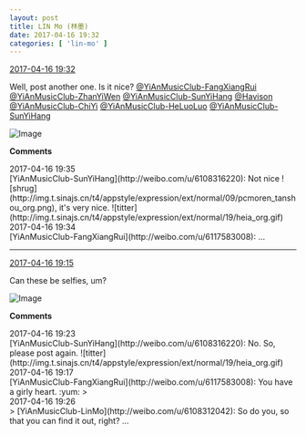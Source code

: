 ```yaml
---
layout: post
title: LIN Mo (林墨)
date: 2017-04-16 19:32
categories: [ 'lin-mo' ]
---
```


<div class="weibo-info">
  <a href="http://weibo.com/6108312042/EENJMdwsH">2017-04-16 19:32</a>
</div>

Well, post another one. Is it nice? [@YiAnMusicClub-FangXiangRui](http://weibo.com/u/6117583008) [@YiAnMusicClub-ZhanYiWen](http://weibo.com/u/6108090526) [@YiAnMusicClub-SunYiHang](http://weibo.com/u/6108316220) [@Havison](http://weibo.com/havison) [@YiAnMusicClub-ChiYi](http://weibo.com/u/6117581836) [@YiAnMusicClub-HeLuoLuo](http://weibo.com/u/6117570574) [@YiAnMusicClub-SunYiHang](http://weibo.com/u/6108316220)

<!-- more -->

![Image](http://wx4.sinaimg.cn/mw690/006FnQZYgy1feoqycznu1j32c0340u0x.jpg)

**Comments**

<div class="weibo-info">2017-04-16 19:35</div>
[YiAnMusicClub-SunYiHang](http://weibo.com/u/6108316220): Not nice ![shrug](http://img.t.sinajs.cn/t4/appstyle/expression/ext/normal/09/pcmoren_tanshou_org.png), it's very nice. ![titter](http://img.t.sinajs.cn/t4/appstyle/expression/ext/normal/19/heia_org.gif)

<div class="weibo-info">2017-04-16 19:34</div>
[YiAnMusicClub-FangXiangRui](http://weibo.com/u/6117583008): …

---

<div class="weibo-info">
  <a href="http://weibo.com/6108312042/EENCX6rbv">2017-04-16 19:15</a>
</div>

Can these be selfies, um?

![Image](http://wx2.sinaimg.cn/mw690/006FnQZYgy1feoqhyq73tj32c0340b2a.jpg)

**Comments**

<div class="weibo-info">2017-04-16 19:23</div>
[YiAnMusicClub-SunYiHang](http://weibo.com/u/6108316220): No. So, please post again. ![titter](http://img.t.sinajs.cn/t4/appstyle/expression/ext/normal/19/heia_org.gif)

<div class="weibo-info">2017-04-16 19:17</div>
[YiAnMusicClub-FangXiangRui](http://weibo.com/u/6117583008): You have a girly heart. :yum:
> <div class="weibo-info">2017-04-16 19:26</div>
> [YiAnMusicClub-LinMo](http://weibo.com/u/6108312042): So do you, so that you can find it out, right? …
